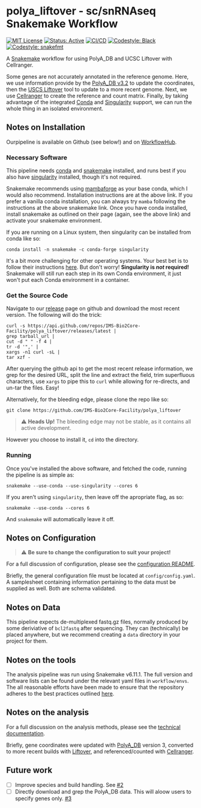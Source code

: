 # polya_liftover - sc/snRNAseq Snakemake Workflow

[![MIT License](https://img.shields.io/badge/License-MIT-blue.svg)](https://opensource.org/licenses/MIT)
[![Status: Active](https://www.repostatus.org/badges/latest/active.svg)](https://www.repostatus.org/#active)
[![CI/CD](https://github.com/IMS-Bio2Core-Facility/polya_liftover/actions/workflows/cicd.yaml/badge.svg)](https://github.com/IMS-Bio2Core-Facility/polya_liftover/actions/workflows/cicd.yaml)
[![Codestyle: Black](https://img.shields.io/badge/code%20style-black-000000.svg)](https://github.com/psf/black)
[![Codestyle: snakefmt](https://img.shields.io/badge/code%20style-snakefmt-000000.svg)](https://github.com/snakemake/snakefmt)

A [Snakemake][sm] workflow for using PolyA_DB and UCSC Liftover with Cellranger.

Some genes are not accurately annotated in the reference genome.
Here,
we use information provide by the [PolyA_DB v3.2][polya] to update the coordinates,
then the [USCS Liftover][liftover] tool to update to a more recent genome.
Next,
we use [Cellranger][cr] to create the reference and count matrix.
Finally,
by taking advantage of the integrated [Conda][conda] and [Singularity][sing] support,
we can run the whole thing in an isolated environment.

## Notes on Installation

Ourpipeline is available on Github
(see below!) and on
[WorkflowHub][wh].

### Necessary Software

This pipeline needs [conda][conda]
and [snakemake][sm]
installed,
and runs best if you also have [singularity][sing]
installed,
though it's not required.

Snakemake recommends using [mambaforge][mambaforge]
as your base conda,
which I would also recommend.
Installation instructions are at the above link.
If you prefer a vanilla conda installation,
you can always try `mamba` following the instructions at the above snakemake link.
Once you have conda installed,
install snakemake as outlined on their page
(again, see the above link)
and activate your snakemake environment.

If you are running on a Linux system,
then singularity can be installed from conda like so:

```shell
conda install -n snakemake -c conda-forge singularity
```

It's a bit more challenging for other operating systems.
Your best bet is to follow their instructions
[here][sing_install].
But don't worry!
**Singularity is _not_ required!**
Snakemake will still run each step in its own Conda environment,
it just won't put each Conda environment in a container.

### Get the Source Code

Navigate to our [release][releases]
page on github and download the most recent version.
The following will do the trick:

```shell
curl -s https://api.github.com/repos/IMS-Bio2Core-Facility/polya_liftover/releases/latest |
grep tarball_url |
cut -d " " -f 4 |
tr -d '",' |
xargs -n1 curl -sL |
tar xzf -
```

After querying the github api to get the most recent release information,
we grep for the desired URL,
split the line and extract the field,
trim superfluous characters,
use `xargs` to pipe this to `curl` while allowing for re-directs,
and un-tar the files.
Easy!

Alternatively,
for the bleeding edge,
please clone the repo like so:

```shell
git clone https://github.com/IMS-Bio2Core-Facility/polya_liftover
```

> :warning: **Heads Up!**
> The bleeding edge may not be stable,
> as it contains all active development.

However you choose to install it,
`cd` into the directory.

### Running

Once you've installed the above software,
and fetched the code,
running the pipeline is as simple as:

```shell
snakemake --use-conda --use-singularity --cores 6
```

If you aren't using `singularity`,
then leave off the apropriate flag, as so:

```shell
snakemake --use-conda --cores 6
```

And `snakemake` will automatically leave it off.

## Notes on Configuration

> :warning:  **Be sure to change the configuration to suit your project!**

For a full discussion of configuration,
please see the [configuration README](config/README.md).

Briefly,
the general configuration file must be located at `config/config.yaml`.
A samplesheet containing information pertaining to the data must be supplied as well.
Both are schema validated.

## Notes on Data

This pipeline expects de-multiplexed fastq.gz files,
normally produced by some deriviative of `bcl2fastq` after sequencing.
They can (technically) be placed anywhere,
but we recommend creating a `data` directory in your project for them.

## Notes on the tools

The analysis pipeline was run using Snakemake v6.11.1.
The full version and software lists can be found under the relevant yaml files in `workflow/envs`.
The all reasonable efforts have been made to ensure that the repository adheres to the best practices
outlined [here][sm_bp].

## Notes on the analysis

For a full discussion on the analysis methods,
please see the [technical documentation](workflow/documentation.md).

Briefly,
gene coordinates were updated with [PolyA_DB][polya] version 3,
converted to more recent builds with [Liftover][liftover],
and referenced/counted with [Cellranger][cr].

## Future work

- [ ] Improve species and build handling. See [#2][i2]
- [ ] Directly download and grep the PolyA_DB data. This will aloow users to specify genes only. [#3][i3]

[sm]: https://snakemake.readthedocs.io/en/stable/index.html "Snakemake"
[polya]: https://exon.apps.wistar.org/polya_db/v3/index.php "PolyA_DB"
[liftover]: https://genome.ucsc.edu/cgi-bin/hgLiftOver "Liftover"
[cr]: https://github.com/alexdobin/STAR "Cellranger"
[conda]: https://docs.conda.io/en/latest/ "Conda"
[sing]: https://sylabs.io/singularity/ "Singularity"
[wh]: https://workflowhub.eu/workflows/263 "WorkflowHub"
[mambaforge]: https://github.com/conda-forge/miniforge#mambaforge "Mambaforge"
[sing_install]: https://sylabs.io/guides/3.8/admin-guide/installation.html#installation-on-windows-or-mac "Singularity Install"
[releases]: https://github.com/IMS-Bio2Core-Facility/polya_liftover/releases "Releases"
[sm_bp]: https://snakemake.readthedocs.io/en/stable/snakefiles/deployment.html "Best Practices"
[i2]: https://github.com/IMS-Bio2Core-Facility/polya_liftover/issues/2 "Issue 2"
[i3]: https://github.com/IMS-Bio2Core-Facility/polya_liftover/issues/3 "Issue 3"
